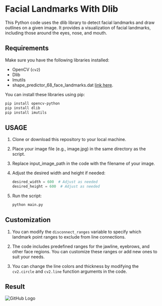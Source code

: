 # Facial Landmarks With Dlib

This Python code uses the dlib library to detect facial landmarks and draw outlines on a given image. It provides a visualization of facial landmarks, including those around the eyes, nose, and mouth.

## Requirements

Make sure you have the following libraries installed:

- OpenCV (`cv2`)
- Dlib
- Imutils
- shape_predictor_68_face_landmarks.dat [link here](https://github.com/davisking/dlib-models/blob/master/shape_predictor_68_face_landmarks.dat.bz2).

You can install these libraries using pip:

```bash
pip install opencv-python
pip install dlib
pip install imutils
```

## USAGE

1. Clone or download this repository to your local machine.

2. Place your image file (e.g., image.jpg) in the same directory as the script.

3. Replace input_image_path in the code with the filename of your image.

4. Adjust the desired width and height if needed:

    ```python
    desired_width = 600  # Adjust as needed
    desired_height = 600  # Adjust as needed
    ```

5. Run the script:

    ```bash
    python main.py
    ```

## Customization

1. You can modify the `disconnect_ranges` variable to specify which landmark point ranges to exclude from line connections.

2. The code includes predefined ranges for the jawline, eyebrows, and other face regions. You can customize these ranges or add new ones to suit your needs.

3. You can change the line colors and thickness by modifying the `cv2.circle` and `cv2.line` function arguments in the code.

## Result

![GitHub Logo]([image\output_image.jpg](https://github.com/sokklang/DlibFacialLandmarks/blob/main/image/output_image.jpg)https://github.com/sokklang/DlibFacialLandmarks/blob/main/image/output_image.jpg)
